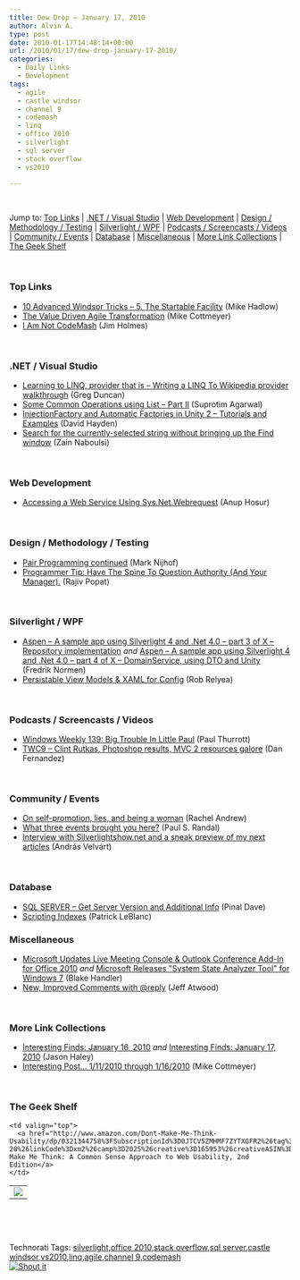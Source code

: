```yaml
---
title: Dew Drop – January 17, 2010
author: Alvin A.
type: post
date: 2010-01-17T14:48:14+00:00
url: /2010/01/17/dew-drop-january-17-2010/
categories:
  - Daily Links
  - Development
tags:
  - agile
  - castle windsor
  - channel 9
  - codemash
  - linq
  - office 2010
  - silverlight
  - sql server
  - stack overflow
  - vs2010

---
```

&#160;

Jump to: [Top Links][1] | [.NET / Visual Studio][2] | [Web Development][3] | [Design / Methodology / Testing][4] | [Silverlight / WPF][5] | [Podcasts / Screencasts / Videos][6] | [Community / Events][7] | [Database][8] | [Miscellaneous][9] | [More Link Collections][10] | [The Geek Shelf][11] 

&#160;

### <a name="top"></a>Top Links

  * [10 Advanced Windsor Tricks – 5. The Startable Facility][12] (Mike Hadlow)
  * [The Value Driven Agile Transformation][13] (Mike Cottmeyer)
  * [I Am Not CodeMash][14] (Jim Holmes)

&#160;

### <a name="dotnet"></a>.NET / Visual Studio

  * [Learning to LINQ, provider that is – Writing a LINQ To Wikipedia provider walkthrough][15] (Greg Duncan)
  * [Some Common Operations using List &#8211; Part II][16] (Suprotim Agarwal)
  * [InjectionFactory and Automatic Factories in Unity 2 &#8211; Tutorials and Examples][17] (David Hayden)
  * [Search for the currently-selected string without bringing up the Find window][18] (Zain Naboulsi)

&#160;

### <a name="web"></a>Web Development

  * [Accessing a Web Service Using Sys.Net.Webrequest][19] (Anup Hosur)

&#160;

### <a name="design"></a>Design / Methodology / Testing

  * [Pair Programming continued][20] (Mark Nijhof)
  * [Programmer Tip: Have The Spine To Question Authority (And Your Manager).][21] (Rajiv Popat)

&#160;

### <a name="silverlight"></a>Silverlight / WPF

  * [Aspen – A sample app using Silverlight 4 and .Net 4.0 – part 3 of X – Repository implementation][22] _and_&#160;[Aspen – A sample app using Silverlight 4 and .Net 4.0 – part 4 of X – DomainService, using DTO and Unity][23] (Fredrik Normen)
  * [Persistable View Models & XAML for Config][24] (Rob Relyea)

&#160;

### <a name="podcasts"></a>Podcasts / Screencasts / Videos

  * [Windows Weekly 139: Big Trouble In Little Paul][25] (Paul Thurrott)
  * [TWC9 &#8211; Clint Rutkas, Photoshop results, MVC 2 resources galore][26] (Dan Fernandez)

&#160;

### <a name="events"></a>Community / Events

  * [On self-promotion, lies, and being a woman][27] (Rachel Andrew)
  * [What three events brought you here?][28] (Paul S. Randal)
  * [Interview with Silverlightshow.net and a sneak preview of my next articles][29] (András Velvárt)

&#160;

### <a name="db"></a>Database

  * [SQL SERVER – Get Server Version and Additional Info][30] (Pinal Dave)
  * [Scripting Indexes][31] (Patrick LeBlanc)

<a name="sp"></a>

### <a name="misc"></a>Miscellaneous

  * [Microsoft Updates Live Meeting Console & Outlook Conference Add-In for Office 2010][32] _and_&#160;[Microsoft Releases "System State Analyzer Tool" for Windows 7][33] (Blake Handler)
  * [New, Improved Comments with @reply][34] (Jeff Atwood)

&#160;

### <a name="links"></a>More Link Collections

  * [Interesting Finds: January 16, 2010][35] _and_&#160;[Interesting Finds: January 17, 2010][36] (Jason Haley)
  * [Interesting Post&#8230; 1/11/2010 through 1/16/2010][37] (Mike Cottmeyer)

&#160;

### <a name="shelf"></a>The Geek Shelf

<table border="0" cellspacing="0" cellpadding="0">
  <tr>
    <td>
      <img data-recalc-dims="1" decoding="async" src="https://i0.wp.com/ecx.images-amazon.com/images/I/51FE73aM9dL._SL160_.jpg?w=660" />
    </td>
    
    <td valign="top">
      <a href="http://www.amazon.com/Dont-Make-Me-Think-Usability/dp/0321344758%3FSubscriptionId%3D0JTCV5ZMHMF7ZYTXGFR2%26tag%3Dalvinashcraft-20%26linkCode%3Dxm2%26camp%3D2025%26creative%3D165953%26creativeASIN%3D0321344758">Don&#8217;t Make Me Think: A Common Sense Approach to Web Usability, 2nd Edition</a>
    </td>
  </tr>
</table>

&#160;

<div style="padding-bottom: 0px; margin: 0px; padding-left: 0px; padding-right: 0px; display: inline; float: none; padding-top: 0px" id="scid:C16BAC14-9A3D-4c50-9394-FBFEF7A93539:03ea4645-95db-4ec9-9d60-cb3c13bd0ad1" class="wlWriterSmartContent">
  <!--dotnetkickit-->
</div>

&#160;

<div style="padding-bottom: 0px; margin: 0px; padding-left: 0px; padding-right: 0px; display: inline; float: none; padding-top: 0px" id="scid:0767317B-992E-4b12-91E0-4F059A8CECA8:192c26c8-0196-404b-a888-e75a27cac8b4" class="wlWriterSmartContent">
  Technorati Tags: <a href="http://technorati.com/tags/silverlight" rel="tag">silverlight</a>,<a href="http://technorati.com/tags/office+2010" rel="tag">office 2010</a>,<a href="http://technorati.com/tags/stack+overflow" rel="tag">stack overflow</a>,<a href="http://technorati.com/tags/sql+server" rel="tag">sql server</a>,<a href="http://technorati.com/tags/castle+windsor" rel="tag">castle windsor</a>,<a href="http://technorati.com/tags/vs2010" rel="tag">vs2010</a>,<a href="http://technorati.com/tags/linq" rel="tag">linq</a>,<a href="http://technorati.com/tags/agile" rel="tag">agile</a>,<a href="http://technorati.com/tags/channel+9" rel="tag">channel 9</a>,<a href="http://technorati.com/tags/codemash" rel="tag">codemash</a>
</div>

<div class="wlWriterHeaderFooter" style="margin:0px; padding:0px 0px 0px 0px;">
  <div class="shoutIt">
    <a rev="vote-for" href="http://dotnetshoutout.com/Submit?url=http%3a%2f%2fwww.alvinashcraft.com%2f2010%2f01%2f17%2fdew-drop-january-17-2010%2f&title=Dew+Drop+-+January+17%2c+2010"><img decoding="async" alt="Shout it" src="http://dotnetshoutout.com/image.axd?url=https://morningdew-bpc6g3a0fgaxdxcu.eastus2-01.azurewebsites.net/2010/01/17/dew-drop-january-17-2010/" style="border:0px" /></a>
  </div>
</div>

 [1]: https://morningdew-bpc6g3a0fgaxdxcu.eastus2-01.azurewebsites.net/#top
 [2]: https://morningdew-bpc6g3a0fgaxdxcu.eastus2-01.azurewebsites.net/#dotnet
 [3]: https://morningdew-bpc6g3a0fgaxdxcu.eastus2-01.azurewebsites.net/#web
 [4]: https://morningdew-bpc6g3a0fgaxdxcu.eastus2-01.azurewebsites.net/#design
 [5]: https://morningdew-bpc6g3a0fgaxdxcu.eastus2-01.azurewebsites.net/#silverlight
 [6]: https://morningdew-bpc6g3a0fgaxdxcu.eastus2-01.azurewebsites.net/#podcasts
 [7]: https://morningdew-bpc6g3a0fgaxdxcu.eastus2-01.azurewebsites.net/#events
 [8]: https://morningdew-bpc6g3a0fgaxdxcu.eastus2-01.azurewebsites.net/#db
 [9]: https://morningdew-bpc6g3a0fgaxdxcu.eastus2-01.azurewebsites.net/#misc
 [10]: https://morningdew-bpc6g3a0fgaxdxcu.eastus2-01.azurewebsites.net/#links
 [11]: https://morningdew-bpc6g3a0fgaxdxcu.eastus2-01.azurewebsites.net/#shelf
 [12]: http://feedproxy.google.com/~r/CodeRant/~3/jqX2FF0YFa4/10-advanced-windsor-tricks-5-startable.html
 [13]: http://feedproxy.google.com/~r/LeadingAgile/~3/Qj5g3NNRTZg/value-driven-agile-transformation.html
 [14]: http://frazzleddad.blogspot.com/2010/01/i-am-not-codemash.html
 [15]: http://coolthingoftheday.blogspot.com/2010/01/learning-to-linq-provider-that-is.html
 [16]: http://feedproxy.google.com/~r/netCurryRecentArticles/~3/F1Kq0iMrFDM/ShowArticle.aspx
 [17]: http://www.pnpguidance.net/post/InjectionFactoryAutomaticFactoriesUnity2.aspx
 [18]: http://feedproxy.google.com/~r/zainnab/~3/l20qScToy-E/search-for-the-currently-selected-string-without-bringing-up-the-find-window.aspx
 [19]: http://www.dotnetfunda.com/articles/article480-accessing-webservice-by-using-sysnetwebrequest-.aspx
 [20]: http://elegantcode.com/2010/01/16/pair-programming-continued/
 [21]: http://www.thousandtyone.com/blog/ProgrammerTipHaveTheSpineToQuestionAuthorityAndYourManager.aspx
 [22]: http://weblogs.asp.net/fredriknormen/archive/2010/01/16/aspen-a-sample-app-using-silverlight-4-and-net-4-0-part-3-of-x-repository-implementation.aspx
 [23]: http://weblogs.asp.net/fredriknormen/archive/2010/01/17/aspen-a-sample-app-using-silverlight-4-and-net-4-0-part-4-of-x-domainservice-using-dto-and-unity.aspx
 [24]: http://blogs.windowsclient.net/rob_relyea/archive/2010/01/16/persistable-view-models-amp-xaml-for-config.aspx
 [25]: http://www.winsupersite.com/podcast#139
 [26]: http://channel9.msdn.com/shows/This+Week+On+Channel+9/TWC9-Clint-Rutkas-Photoshop-results-MVC-2-resources-galore/
 [27]: http://www.rachelandrew.co.uk/archives/2010/01/16/on-self-promotion-lies-and-being-a-woman/
 [28]: http://www.sqlskills.com/BLOGS/PAUL/post.aspx?id=785a0c9c-e035-43ea-bbac-685d10d5802d
 [29]: http://dotneteers.net/blogs/vbandi/archive/2010/01/16/interview-with-silverlightshow-net-and-a-sneak-preview-of-my-next-articles.aspx
 [30]: http://blog.sqlauthority.com/2010/01/17/sql-server-get-server-version-and-additional-info/
 [31]: http://www.sqlservercentral.com/blogs/sqldownsouth/archive/2010/01/15/scripting-indexes.aspx
 [32]: http://bhandler.spaces.live.com/Blog/cns!70F64BC910C9F7F3!7661.entry
 [33]: http://bhandler.spaces.live.com/Blog/cns!70F64BC910C9F7F3!7664.entry
 [34]: http://blog.stackoverflow.com/2010/01/new-improved-comments-with-reply/
 [35]: http://jasonhaley.com/blog/post.aspx?id=df13e1f9-b69c-48b9-a759-0f1873d65c5f
 [36]: http://jasonhaley.com/blog/post.aspx?id=2e178a51-9402-45bb-b469-60366dc86854
 [37]: http://feedproxy.google.com/~r/LeadingAgile/~3/k113YCywzlU/interesting-post-1112010-through.html